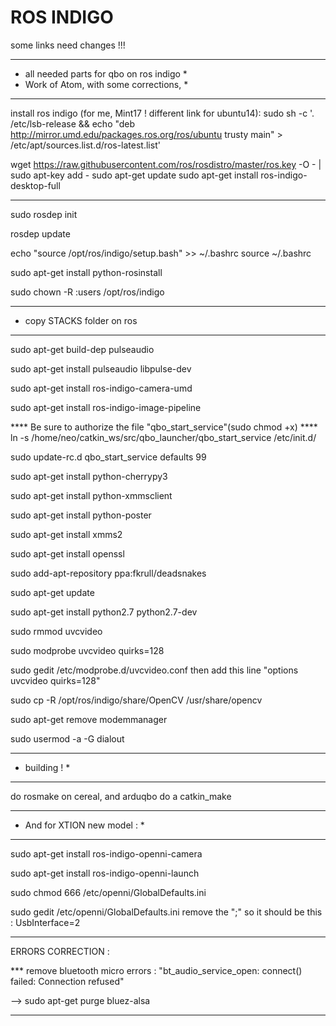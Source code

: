 ROS INDIGO
==========

some links need changes !!!

***********************************************
* all needed parts for qbo on ros indigo      *
* Work of Atom, with some corrections, *
***********************************************

install ros indigo (for me, Mint17 ! different link for ubuntu14):
 sudo sh -c '. /etc/lsb-release && echo "deb http://mirror.umd.edu/packages.ros.org/ros/ubuntu trusty main" > /etc/apt/sources.list.d/ros-latest.list' 

wget https://raw.githubusercontent.com/ros/rosdistro/master/ros.key -O - | sudo apt-key add - 
sudo apt-get update 
sudo apt-get install ros-indigo-desktop-full

***********************************************
sudo rosdep init

rosdep update

echo "source /opt/ros/indigo/setup.bash" >> ~/.bashrc
source ~/.bashrc

sudo apt-get install python-rosinstall

sudo chown -R <your login on ros>:users /opt/ros/indigo

***********************************************
* copy STACKS folder on ros
***********************************************

sudo apt-get build-dep pulseaudio

sudo apt-get install pulseaudio libpulse-dev

sudo apt-get install ros-indigo-camera-umd

sudo apt-get install ros-indigo-image-pipeline


**** Be sure to authorize the file "qbo_start_service"(sudo chmod +x) ****
ln -s /home/neo/catkin_ws/src/qbo_launcher/qbo_start_service /etc/init.d/

sudo update-rc.d qbo_start_service defaults 99

sudo apt-get install python-cherrypy3

sudo apt-get install python-xmmsclient

sudo apt-get install python-poster

sudo apt-get install xmms2

sudo apt-get install openssl

sudo add-apt-repository ppa:fkrull/deadsnakes

sudo apt-get update

sudo apt-get install python2.7 python2.7-dev

sudo rmmod uvcvideo

sudo modprobe uvcvideo quirks=128

sudo gedit /etc/modprobe.d/uvcvideo.conf
then add this line "options uvcvideo quirks=128"

sudo cp -R /opt/ros/indigo/share/OpenCV /usr/share/opencv

sudo apt-get remove modemmanager

sudo usermod -a -G dialout <you user name>

***************************
* building ! *
***************************

do rosmake on cereal, and arduqbo
do a catkin_make


*****************************
* And for XTION new model : *
*****************************

sudo apt-get install ros-indigo-openni-camera

sudo apt-get install ros-indigo-openni-launch

sudo chmod 666 /etc/openni/GlobalDefaults.ini

sudo gedit /etc/openni/GlobalDefaults.ini
remove the ";" so it should be this : UsbInterface=2


**************************************************************************************
ERRORS CORRECTION :

*** remove bluetooth micro errors :
"bt_audio_service_open: connect() failed: Connection refused"

--> sudo apt-get purge bluez-alsa


*** 




